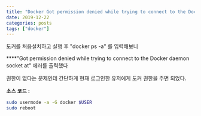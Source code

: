 ```yaml
---
title: "Docker Got permission denied while trying to connect to the Docker daemon socket at... 에러 해결"
date: 2019-12-22
categories: posts
tags: ["docker"]
---
```

도커를 처음설치하고 실행 후 "docker ps -a" 를 입력해보니

****"Got permission denied while trying to connect to the Docker daemon socket at" 에러를 출력했다

권한이 없다는 문제인데 간단하게 현재 로그인한 유저에게 도커 권한을 주면 되었다.
  
**소스 코드 :**
```bash
sudo usermode -a -G docker $USER
sudo reboot
```